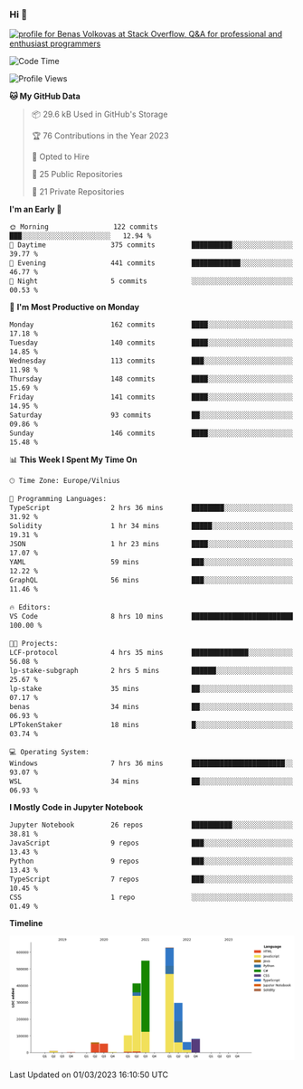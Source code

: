 ### Hi 👋
<a href="https://stackoverflow.com/users/14954249/benas-volkovas"><img src="https://stackoverflow.com/users/flair/14954249.png?theme=dark" width="208" height="58" alt="profile for Benas Volkovas at Stack Overflow, Q&amp;A for professional and enthusiast programmers" title="profile for Benas Volkovas at Stack Overflow, Q&amp;A for professional and enthusiast programmers"></a>

<!--START_SECTION:waka-->
![Code Time](http://img.shields.io/badge/Code%20Time-1%2C290%20hrs%2025%20mins-blue)

![Profile Views](http://img.shields.io/badge/Profile%20Views-5-blue)

**🐱 My GitHub Data** 

> 📦 29.6 kB Used in GitHub's Storage 
 > 
> 🏆 76 Contributions in the Year 2023
 > 
> 💼 Opted to Hire
 > 
> 📜 25 Public Repositories 
 > 
> 🔑 21 Private Repositories 
 > 
**I'm an Early 🐤** 

```text
🌞 Morning                122 commits         ███░░░░░░░░░░░░░░░░░░░░░░   12.94 % 
🌆 Daytime                375 commits         ██████████░░░░░░░░░░░░░░░   39.77 % 
🌃 Evening                441 commits         ████████████░░░░░░░░░░░░░   46.77 % 
🌙 Night                  5 commits           ░░░░░░░░░░░░░░░░░░░░░░░░░   00.53 % 
```
📅 **I'm Most Productive on Monday** 

```text
Monday                   162 commits         ████░░░░░░░░░░░░░░░░░░░░░   17.18 % 
Tuesday                  140 commits         ████░░░░░░░░░░░░░░░░░░░░░   14.85 % 
Wednesday                113 commits         ███░░░░░░░░░░░░░░░░░░░░░░   11.98 % 
Thursday                 148 commits         ████░░░░░░░░░░░░░░░░░░░░░   15.69 % 
Friday                   141 commits         ████░░░░░░░░░░░░░░░░░░░░░   14.95 % 
Saturday                 93 commits          ██░░░░░░░░░░░░░░░░░░░░░░░   09.86 % 
Sunday                   146 commits         ████░░░░░░░░░░░░░░░░░░░░░   15.48 % 
```


📊 **This Week I Spent My Time On** 

```text
🕑︎ Time Zone: Europe/Vilnius

💬 Programming Languages: 
TypeScript               2 hrs 36 mins       ████████░░░░░░░░░░░░░░░░░   31.92 % 
Solidity                 1 hr 34 mins        █████░░░░░░░░░░░░░░░░░░░░   19.31 % 
JSON                     1 hr 23 mins        ████░░░░░░░░░░░░░░░░░░░░░   17.07 % 
YAML                     59 mins             ███░░░░░░░░░░░░░░░░░░░░░░   12.22 % 
GraphQL                  56 mins             ███░░░░░░░░░░░░░░░░░░░░░░   11.46 % 

🔥 Editors: 
VS Code                  8 hrs 10 mins       █████████████████████████   100.00 % 

🐱‍💻 Projects: 
LCF-protocol             4 hrs 35 mins       ██████████████░░░░░░░░░░░   56.08 % 
lp-stake-subgraph        2 hrs 5 mins        ██████░░░░░░░░░░░░░░░░░░░   25.67 % 
lp-stake                 35 mins             ██░░░░░░░░░░░░░░░░░░░░░░░   07.17 % 
benas                    34 mins             ██░░░░░░░░░░░░░░░░░░░░░░░   06.93 % 
LPTokenStaker            18 mins             █░░░░░░░░░░░░░░░░░░░░░░░░   03.74 % 

💻 Operating System: 
Windows                  7 hrs 36 mins       ███████████████████████░░   93.07 % 
WSL                      34 mins             ██░░░░░░░░░░░░░░░░░░░░░░░   06.93 % 
```

**I Mostly Code in Jupyter Notebook** 

```text
Jupyter Notebook         26 repos            ██████████░░░░░░░░░░░░░░░   38.81 % 
JavaScript               9 repos             ███░░░░░░░░░░░░░░░░░░░░░░   13.43 % 
Python                   9 repos             ███░░░░░░░░░░░░░░░░░░░░░░   13.43 % 
TypeScript               7 repos             ███░░░░░░░░░░░░░░░░░░░░░░   10.45 % 
CSS                      1 repo              ░░░░░░░░░░░░░░░░░░░░░░░░░   01.49 % 
```



**Timeline**

![Lines of Code chart](https://raw.githubusercontent.com/BenasVolkovas/BenasVolkovas/main/assets/bar_graph.png)


 Last Updated on 01/03/2023 16:10:50 UTC
<!--END_SECTION:waka-->
